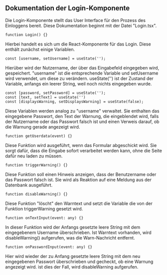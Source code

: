 ## Dokumentation der Login-Komponente

Die Login-Komponente stellt das User Interface für den Prozess des Einloggens bereit.
Diese Dokumentation beginnt mit der Datei "Login.tsx".

```
function Login() {}
```

Hierbei handelt es sich um die React-Komponente für das Login. Diese enthält zunächst einige Variablen.
```
const [username, setUsername] = useState('');
```

Hierüber wird der Nutzername, der über das Eingabefeld eingegeben wird, gespeichert. "username"
ist die entsprechende Variable und setUsername wird verwendet, um diese zu verändern. useState('') ist der Zustand der
Variable, anfangs ein leerer String, weil noch nichts eingegeben wurde.

```
const [password, setPassword] = useState('');
const [text, setText] = useState('')
const [displaysWarning, setDisplaysWarning] = useState(false);
```

Diese Variablen werden analog zu "username" verwaltet. Sie enthalten das eingegebene Passwort, den Text der Warnung, die
eingeblendet wird, falls der Nutzername oder das Passwort falsch ist und einen Verweis darauf, ob die Warnung gerade
angezeigt wird.

```
function getUserdata(event) {}
```

Diese Funktion wird ausgeführt, wenn das Formular abgeschickt wird. Sie sorgt dafür, dass die Eingabe sofort verarbeitet
werden kann, ohne die Seite dafür neu laden zu müssen.

```
function triggerWarning() {}
```

Diese Funktion soll einen Hinweis anzeigen, dass der Benutzername oder das Passwort falsch ist. Sie wird als Reaktion auf eine Meldung aus der Datenbank ausgeführt. 

```
function disableWarning() {}
```
Diese Funktion "löscht" den Warntext und setzt die Variable die von der Funktion triggerWarning gesetzt wird.
```
function onTextInput(event: any) {}
```
In dieser Funktion wird der Anfangs gesetzte leere String mit dem eingegebenem Username überschrieben. Ist Warntext vorhanden, wird disableWarning() aufgerufen, was die Warn-Nachricht entfernt. 
```
function onPasswordInput(event: any) {}
```
Hier wird wieder der zu Anfang gesetzte leere String mit dem neu eingegebenen Passwort überschrieben und gecheckt, ob eine Warnung angezeigt wird. ist dies der Fall, wird disableWarning aufgerufen.



